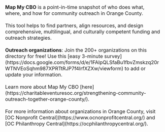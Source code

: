 <span style="font-size:16px;">
<strong>Map My CBO</strong> is a point-in-time snapshot of who does what, where, and how for community outreach in Orange County.<br>
<br>This tool helps to find partners, align resources, and design comprehensive, multilingual, and culturally competent funding and outreach strategies.<br>
<br><strong>Outreach organizations</strong>: Join the 200+ organizations on this directory for free!
Use this [easy 3-minute survey](https://docs.google.com/forms/d/e/1FAIpQLSfaBu1fbvZmskzq20rWTNVEoSqhm987XPRTtRJP7f4IrfXZXw/viewform) to add or update your information.<br>
<br>Learn more about Map My CBO [here](https://charitableventuresoc.org/strengthening-community-outreach-together-orange-county/).<br>
<br>For more information about organizations in Orange County, visit [OC Nonprofit Central](https://www.ocnonprofitcentral.org/) and [OC Philanthropy Central](https://ocphilanthropycentral.org/).
</span>
<br>